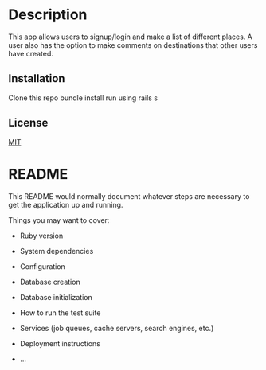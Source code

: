 # Description 

This app allows users to signup/login and make a list of different places. A user also has the option to make comments on destinations that other users have created.

## Installation 

Clone this repo
bundle install
run using rails s 

## License

[MIT](https://choosealicense.com/licenses/mit/)










# README

This README would normally document whatever steps are necessary to get the
application up and running.

Things you may want to cover:

* Ruby version

* System dependencies

* Configuration

* Database creation

* Database initialization

* How to run the test suite

* Services (job queues, cache servers, search engines, etc.)

* Deployment instructions

* ...
